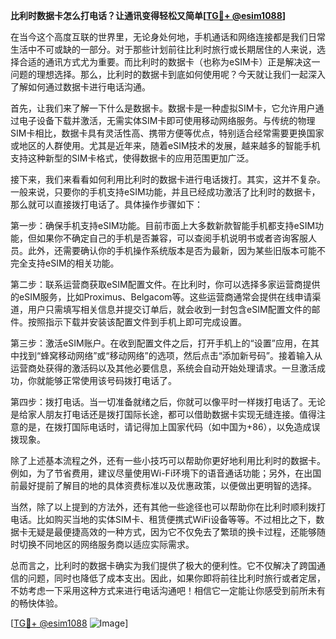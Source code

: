 **比利时数据卡怎么打电话？让通讯变得轻松又简单[[TG💪+ @esim1088](https://t.me/s/esim1088)]**

在当今这个高度互联的世界里，无论身处何地，手机通话和网络连接都是我们日常生活中不可或缺的一部分。对于那些计划前往比利时旅行或长期居住的人来说，选择合适的通讯方式尤为重要。而比利时的数据卡（也称为eSIM卡）正是解决这一问题的理想选择。那么，比利时的数据卡到底如何使用呢？今天就让我们一起深入了解如何通过数据卡进行电话沟通。

首先，让我们来了解一下什么是数据卡。数据卡是一种虚拟SIM卡，它允许用户通过电子设备下载并激活，无需实体SIM卡即可使用移动网络服务。与传统的物理SIM卡相比，数据卡具有灵活性高、携带方便等优点，特别适合经常需要更换国家或地区的人群使用。尤其是近年来，随着eSIM技术的发展，越来越多的智能手机支持这种新型的SIM卡格式，使得数据卡的应用范围更加广泛。

接下来，我们来看看如何利用比利时的数据卡进行电话拨打。其实，这并不复杂。一般来说，只要你的手机支持eSIM功能，并且已经成功激活了比利时的数据卡，那么就可以直接拨打电话了。具体操作步骤如下：

第一步：确保手机支持eSIM功能。目前市面上大多数新款智能手机都支持eSIM功能，但如果你不确定自己的手机是否兼容，可以查阅手机说明书或者咨询客服人员。此外，还需要确认你的手机操作系统版本是否为最新，因为某些旧版本可能不完全支持eSIM的相关功能。

第二步：联系运营商获取eSIM配置文件。在比利时，你可以选择多家运营商提供的eSIM服务，比如Proximus、Belgacom等。这些运营商通常会提供在线申请渠道，用户只需填写相关信息并提交订单后，就会收到一封包含eSIM配置文件的邮件。按照指示下载并安装该配置文件到手机上即可完成设置。

第三步：激活eSIM账户。在收到配置文件之后，打开手机上的“设置”应用，在其中找到“蜂窝移动网络”或“移动网络”的选项，然后点击“添加新号码”。接着输入从运营商处获得的激活码以及其他必要信息，系统会自动开始处理请求。一旦激活成功，你就能够正常使用该号码拨打电话了。

第四步：拨打电话。当一切准备就绪之后，你就可以像平时一样拨打电话了。无论是给家人朋友打电话还是拨打国际长途，都可以借助数据卡实现无缝连接。值得注意的是，在拨打国际电话时，请记得加上国家代码（如中国为+86），以免造成误拨现象。

除了上述基本流程之外，还有一些小技巧可以帮助你更好地利用比利时的数据卡。例如，为了节省费用，建议尽量使用Wi-Fi环境下的语音通话功能；另外，在出国前最好提前了解目的地的具体资费标准以及优惠政策，以便做出更明智的选择。

当然，除了以上提到的方法外，还有其他一些途径也可以帮助你在比利时顺利拨打电话。比如购买当地的实体SIM卡、租赁便携式WiFi设备等等。不过相比之下，数据卡无疑是最便捷高效的一种方式，因为它不仅免去了繁琐的换卡过程，还能够随时切换不同地区的网络服务商以适应实际需求。

总而言之，比利时的数据卡确实为我们提供了极大的便利性。它不仅解决了跨国通信的问题，同时也降低了成本支出。因此，如果你即将前往比利时旅行或者定居，不妨考虑一下采用这种方式来进行电话沟通吧！相信它一定能让你感受到前所未有的畅快体验。

[[TG💪+ @esim1088](https://t.me/s/esim1088) ![Image](https://i.postimg.cc/4NQfJmqS/Snipaste-2025-05-13-00-14-12.png)]